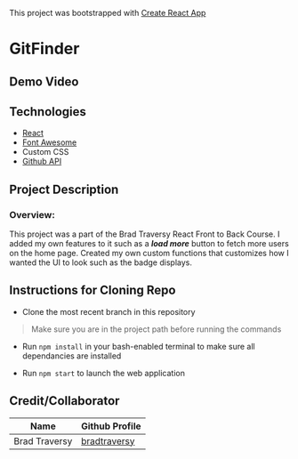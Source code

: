This project was bootstrapped with [Create React App](https://github.com/facebook/create-react-app)

# GitFinder

## Demo Video

## Technologies

- [React](https://reactjs.org/docs/getting-started.html)
- [Font Awesome](https://fontawesome.com/start)
- Custom CSS
- [Github API](https://developer.github.com/v3/)

## Project Description

### Overview:

This project was a part of the Brad Traversy React Front to Back Course. I added my own features to it such as a **_load more_** button to fetch more users on the home page. Created my own custom functions that customizes how I wanted the UI to look such as the badge displays.

## Instructions for Cloning Repo

- Clone the most recent branch in this repository

> Make sure you are in the project path before running the commands

- Run `npm install` in your bash-enabled terminal to make sure all dependancies are installed

- Run `npm start` to launch the web application

## Credit/Collaborator

| Name          | Github Profile                                  |
| ------------- | ----------------------------------------------- |
| Brad Traversy | [bradtraversy](https://github.com/bradtraversy) |
